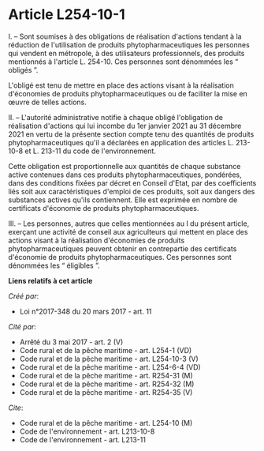 # Article L254-10-1

I. – Sont soumises à des obligations de réalisation d'actions tendant à la réduction de l'utilisation de produits
phytopharmaceutiques les personnes qui vendent en métropole, à des utilisateurs professionnels, des produits mentionnés à
l'article L. 254-10. Ces personnes sont dénommées les “ obligés ”.

L'obligé est tenu de mettre en place des actions visant à la réalisation d'économies de produits phytopharmaceutiques ou de
faciliter la mise en œuvre de telles actions.

II. – L'autorité administrative notifie à chaque obligé l'obligation de réalisation d'actions qui lui incombe du 1er janvier
2021 au 31 décembre 2021 en vertu de la présente section compte tenu des quantités de produits phytopharmaceutiques qu'il a
déclarées en application des articles L. 213-10-8 et L. 213-11 du code de l'environnement.

Cette obligation est proportionnelle aux quantités de chaque substance active contenues dans ces produits
phytopharmaceutiques, pondérées, dans des conditions fixées par décret en Conseil d'Etat, par des coefficients liés soit aux
caractéristiques d'emploi de ces produits, soit aux dangers des substances actives qu'ils contiennent. Elle est exprimée en
nombre de certificats d'économie de produits phytopharmaceutiques.

III. – Les personnes, autres que celles mentionnées au I du présent article, exerçant une activité de conseil aux
agriculteurs qui mettent en place des actions visant à la réalisation d'économies de produits phytopharmaceutiques peuvent
obtenir en contrepartie des certificats d'économie de produits phytopharmaceutiques. Ces personnes sont dénommées les “
éligibles ”.

**Liens relatifs à cet article**

_Créé par_:

  - Loi n°2017-348 du 20 mars 2017 - art. 11

_Cité par_:

  - Arrêté du 3 mai 2017 - art. 2 (V)
  - Code rural et de la pêche maritime - art. L254-1 (VD)
  - Code rural et de la pêche maritime - art. L254-10-3 (V)
  - Code rural et de la pêche maritime - art. L254-6-4 (VD)
  - Code rural et de la pêche maritime - art. R254-31 (M)
  - Code rural et de la pêche maritime - art. R254-32 (M)
  - Code rural et de la pêche maritime - art. R254-35 (V)

_Cite_:

  - Code rural et de la pêche maritime - art. L254-10 (M)
  - Code de l'environnement - art. L213-10-8
  - Code de l'environnement - art. L213-11
